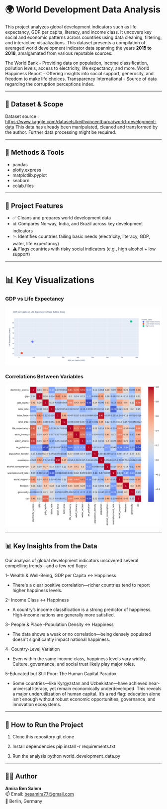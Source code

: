 # 🌍 World Development Data Analysis

This project analyzes global development indicators such as life expectancy, GDP per capita, literacy, and income class. It uncovers key social and economic patterns across countries using data cleaning, filtering, and interactive visualizations.
This dataset presents a compilation of averaged world development indicator data spanning the years **2015 to 2018**, amalgamated from various reputable sources:

The World Bank - Providing data on population, income classification, pollution levels, access to electricity, life expectancy, and more.
World Happiness Report - Offering insights into social support, generosity, and freedom to make life choices.
Transparency International - Source of data regarding the corruption perceptions index.

---

## 📁 Dataset & Scope

Dataset source : https://www.kaggle.com/datasets/keithvincentburca/world-development-data
This data has already been manipulated, cleaned and transformed by the author. Further data processing might be required. 

---

## 🧪 Methods & Tools  

- pandas
- plotly.express	
- matplotlib.pyplot	
- seaborn
- colab.files	

---

## 📌 Project Features

- ✅ Cleans and prepares world development data
- 📊 Compares Norway, India, and Brazil across key development indicators
- 📉 Identifies countries failing basic needs (electricity, literacy, GDP, water, life expectancy)
- ⚠️ Flags countries with risky social indicators (e.g., high alcohol + low support)

---

# 📊 Key Visualizations

### GDP vs Life Expectancy
![GDP and Life Expectancy](https://raw.githubusercontent.com/Amirabs7/world-development-data/main/GDP%20per%20capita%20vs%20life%20expectancy.png)


### Correlations Between Variables
![Correlations Analysis](https://raw.githubusercontent.com/Amirabs7/world-development-data/main/Correlations%20btw%20variables.png)


---


## 📊 Key Insights from the Data

Our analysis of global development indicators uncovered several compelling trends—and a few red flags:

1- Wealth & Well-Being, GDP per Capita ↔ Happiness
- There's a clear positive correlation—richer countries tend to report higher happiness levels.

2- Income Class ↔ Happiness
- A country’s income classification is a strong predictor of happiness. High-income nations are generally more satisfied.

3- People & Place -Population Density ↔ Happiness
- The data shows a weak or no correlation—being densely populated doesn't significantly impact national happiness.

4- Country-Level Variation
- Even within the same income class, happiness levels vary widely. Culture, governance, and social trust likely play major roles.

5-Educated but Still Poor: The Human Capital Paradox
- Some countries—like Kyrgyzstan and Uzbekistan—have achieved near-universal literacy, yet remain economically underdeveloped. This reveals a major underutilization of human capital. It’s a red flag: education alone isn’t enough without robust economic opportunities, governance, and innovation ecosystems.

---


## 🚀 How to Run the Project

1. Clone this repository
git clone <repo-link>

2. Install dependencies
pip install -r requirements.txt

3. Run the analysis
python world_development_data.py



---


## 👩‍💻 Author

**Amira Ben Salem**  
📫 Email: besamira77@gmail.com  
📍 Berlin, Germany  





